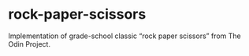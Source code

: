 # rock-paper-scissors
Implementation of grade-school classic “rock paper scissors” from The Odin Project.
